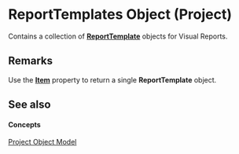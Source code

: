 
# ReportTemplates Object (Project)

 Contains a collection of **[ReportTemplate](bea2838c-60b1-f33d-1b3d-a12382bbeca6.md)** objects for Visual Reports.


## Remarks

Use the  **[Item](5b26a22e-34ec-4c5c-4adb-d3b43513d62e.md)** property to return a single **ReportTemplate** object.


## See also


#### Concepts


 [Project Object Model](900b167b-88ec-ea88-15b7-27bb90c22ac6.md)
